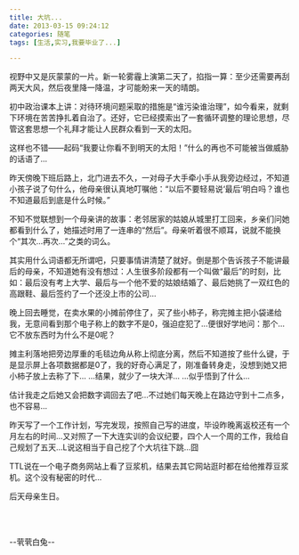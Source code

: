 ```yaml
---
title: 大坑...
date: 2013-03-15 09:24:12
categories: 随笔
tags: [生活,实习,我要毕业了...]

---
```

视野中又是灰蒙蒙的一片。新一轮雾霾上演第二天了，掐指一算：至少还需要再刮两天大风，然后夜里降一降温，才可能盼来一天的晴朗。

初中政治课本上讲：对待环境问题采取的措施是“谁污染谁治理”，如今看来，就剩下环境在苦苦挣扎着自治了。还好，它已经摸索出了一套循环调整的理论思想，尽管这套思想一个礼拜才能让人民群众看到一天的太阳。

这样也不错——起码“我要让你看不到明天的太阳！”什么的再也不可能被当做威胁的话语了...

昨天傍晚下班后路上，北门进去不久，一对母子大手牵小手从我旁边经过，不知道小孩子说了句什么，他母亲很认真地叮嘱他：“以后不要轻易说‘最后’明白吗？谁也不知道最后到底是什么时候。”

不知不觉联想到一个母亲讲的故事：老邻居家的姑娘从城里打工回来，乡亲们问她都看到什么了，她描述时用了一连串的“然后”。母亲听着很不顺耳，说就不能换个“其次...再次...”之类的词么。

其实用什么词语都无所谓吧，只要事情讲清楚了就好。倒是那个告诉孩子不能讲最后的母亲，不知道她有没有想过：人生很多阶段都有一个叫做“最后”的时刻，比如：最后没有考上大学、最后与一个他不爱的姑娘结婚了、最后她挑了一双红色的高跟鞋、最后签约了一个还没上市的公司...

晚上回去睡觉，在卖水果的小摊前停住了，买了些小柿子，称完摊主把小袋递给我，无意间看到那个电子称上的数字不是0，强迫症犯了...便很好学地问：那个...它不放东西时为什么不是0呢？

摊主利落地把旁边厚重的毛毯边角从称上彻底分离，然后不知道按了些什么键，于是显示屏上各项数据都是0了，我的好奇心满足了，刚准备转身走，没想到她又把小柿子放上去称了下... ...结果，就少了一块大洋... ...似乎悟到了什么...

估计我走之后她又会把数字调回去了吧...不过她们每天晚上在路边守到十二点多，也不容易...

昨天写了一个工作计划，写完发现，按照自己写的进度，毕设昨晚离返校还有一个月左右的时间...又对照了一下大连实训的会议纪要，四个人一个周的工作，我给自己规划了五天...L说这相当于自己挖了个大坑往下跳...囧

TTL说在一个电子商务网站上看了豆浆机，结果去其它网站逛时都在给他推荐豆浆机。这个没有秘密的时代...

后天母亲生日。

<br /><br />

--茕茕白兔--